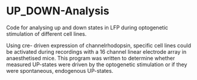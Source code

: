 # UP_DOWN-Analysis
Code for analysing up and down states in LFP during optogenetic stimulation of different cell lines.

Using cre- driven expression of channelrhodopsin, specific cell lines could be activated during recordings with a 16 channel linear electrode array in anaesthetised mice. This program was written to determine whether measured UP-states were driven by the optogenetic stimulation or if they were spontaneous, endogenous UP-states.

